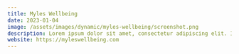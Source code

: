 ```yaml
---
title: Myles Wellbeing
date: 2023-01-04
image: /assets/images/dynamic/myles-wellbeing/screenshot.png
description: Lorem ipsum dolor sit amet, consectetur adipiscing elit. In in rhoncus ex, a vulputate est. Sed mi risus, ullamcorper vitae mattis vitae, ornare sed ex. Morbi bibendum felis aliquet, fermentum dui vel, hendrerit massa. Vivamus eleifend nibh eget sapien facilisis, eu bibendum risus semper. Donec dapibus ornare iaculis. Integer enim risus, ultricies et cursus sit amet, venenatis eu libero. Donec commodo urna neque, sed imperdiet massa porta id. Etiam aliquet lorem elit, quis luctus ante venenatis eu. Suspendisse efficitur dui at lorem fermentum, in eleifend elit sodales. Aenean quam purus, efficitur vitae elit semper, consectetur feugiat orci. Vestibulum facilisis purus sed condimentum ullamcorper. Proin iaculis pulvinar quam ac consequat. Aliquam elementum gravida risus, ac rutrum nulla pretium quis.
website: https://myleswellbeing.com
---
```

